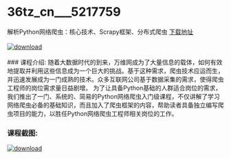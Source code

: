 # 36tz_cn___5217759
解析Python网络爬虫：核心技术、Scrapy框架、分布式爬虫
[下载地址](http://www.36tz.cn/article/5217759 "下载地址")
<br/></br>[![download](http://36tz.cn/muke_img/2021_01_12345-10-300x183.jpg "下载地址")](http://www.36tz.cn/article/5217759 "下载地址")
<br/></br>### 课程介绍:
随着大数据时代的到来，万维网成为了大量信息的载体，如何有效地提取并利用这些信息成为一个巨大的挑战。基于这种需求，爬虫技术应运而生，并迅速发展成为一门成熟的技术。众多互联网公司基于数据采集的需求，使得爬虫工程师的岗位需求量日益剧增。
为了让具备Python基础的人群适合岗位的需求，我们推出了一门、系统的、简易的Python网络爬虫入门级课程，不仅讲解了学习网络爬虫必备的基础知识，而且加入了爬虫框架的内容，帮助读者具备独立编写爬虫项目的能力，以胜任Python网络爬虫工程师相关岗位的工作。

### 课程截图:
[![download](http://36tz.cn/muke_img/2021_01_2-94.png "下载地址")](http://www.36tz.cn/article/5217759 "下载地址")

